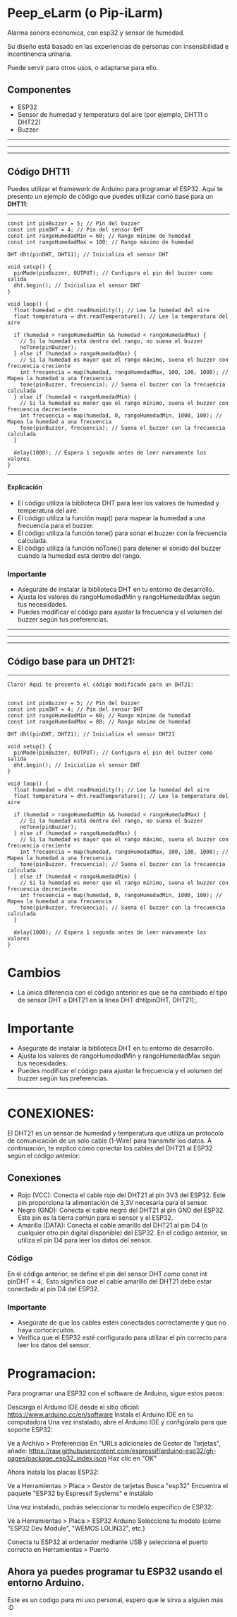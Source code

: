 # Peep_eLarm (o Pip-iLarm)
Alarma sonora economica, con esp32 y sensor de humedad.

Su diseño está basado en las experiencias de personas con insensibilidad e incontinencia urinaria.

Puede servir para otros usos, o adaptarse para ello.


## Componentes
- ESP32
- Sensor de humedad y temperatura del aire (por ejemplo, DHT11 o DHT22)
- Buzzer

---
---
---

## Código DHT11
Puedes utilizar el framework de Arduino para programar el ESP32. Aquí te presento un ejemplo de código que puedes utilizar como base para un **DHT11**:

---
````
const int pinBuzzer = 5; // Pin del buzzer
const int pinDHT = 4; // Pin del sensor DHT
const int rangoHumedadMin = 60; // Rango mínimo de humedad
const int rangoHumedadMax = 100; // Rango máximo de humedad

DHT dht(pinDHT, DHT11); // Inicializa el sensor DHT

void setup() {
  pinMode(pinBuzzer, OUTPUT); // Configura el pin del buzzer como salida
  dht.begin(); // Inicializa el sensor DHT
}

void loop() {
  float humedad = dht.readHumidity(); // Lee la humedad del aire
  float temperatura = dht.readTemperature(); // Lee la temperatura del aire

  if (humedad > rangoHumedadMin && humedad < rangoHumedadMax) {
    // Si la humedad está dentro del rango, no suena el buzzer
    noTone(pinBuzzer);
  } else if (humedad > rangoHumedadMax) {
    // Si la humedad es mayor que el rango máximo, suena el buzzer con frecuencia creciente
    int frecuencia = map(humedad, rangoHumedadMax, 100, 100, 1000); // Mapea la humedad a una frecuencia
    tone(pinBuzzer, frecuencia); // Suena el buzzer con la frecuencia calculada
  } else if (humedad < rangoHumedadMin) {
    // Si la humedad es menor que el rango mínimo, suena el buzzer con frecuencia decreciente
    int frecuencia = map(humedad, 0, rangoHumedadMin, 1000, 100); // Mapea la humedad a una frecuencia
    tone(pinBuzzer, frecuencia); // Suena el buzzer con la frecuencia calculada
  }

  delay(1000); // Espera 1 segundo antes de leer nuevamente los valores
}
````
---



#### Explicación
- El código utiliza la biblioteca DHT para leer los valores de humedad y temperatura del aire.
- El código utiliza la función map() para mapear la humedad a una frecuencia para el buzzer.
- El código utiliza la función tone() para sonar el buzzer con la frecuencia calculada.
- El código utiliza la función noTone() para detener el sonido del buzzer cuando la humedad está dentro del rango.

### Importante
- Asegúrate de instalar la biblioteca DHT en tu entorno de desarrollo.
- Ajusta los valores de rangoHumedadMin y rangoHumedadMax según tus necesidades.
- Puedes modificar el código para ajustar la frecuencia y el volumen del buzzer según tus preferencias.


---
---
---

## Código base para un **DHT21**:

---
````
Claro! Aquí te presento el código modificado para un DHT21:


const int pinBuzzer = 5; // Pin del buzzer
const int pinDHT = 4; // Pin del sensor DHT
const int rangoHumedadMin = 60; // Rango mínimo de humedad
const int rangoHumedadMax = 80; // Rango máximo de humedad

DHT dht(pinDHT, DHT21); // Inicializa el sensor DHT21

void setup() {
  pinMode(pinBuzzer, OUTPUT); // Configura el pin del buzzer como salida
  dht.begin(); // Inicializa el sensor DHT
}

void loop() {
  float humedad = dht.readHumidity(); // Lee la humedad del aire
  float temperatura = dht.readTemperature(); // Lee la temperatura del aire

  if (humedad > rangoHumedadMin && humedad < rangoHumedadMax) {
    // Si la humedad está dentro del rango, no suena el buzzer
    noTone(pinBuzzer);
  } else if (humedad > rangoHumedadMax) {
    // Si la humedad es mayor que el rango máximo, suena el buzzer con frecuencia creciente
    int frecuencia = map(humedad, rangoHumedadMax, 100, 100, 1000); // Mapea la humedad a una frecuencia
    tone(pinBuzzer, frecuencia); // Suena el buzzer con la frecuencia calculada
  } else if (humedad < rangoHumedadMin) {
    // Si la humedad es menor que el rango mínimo, suena el buzzer con frecuencia decreciente
    int frecuencia = map(humedad, 0, rangoHumedadMin, 1000, 100); // Mapea la humedad a una frecuencia
    tone(pinBuzzer, frecuencia); // Suena el buzzer con la frecuencia calculada
  }

  delay(1000); // Espera 1 segundo antes de leer nuevamente los valores
}
````

# Cambios
- La única diferencia con el código anterior es que se ha cambiado el tipo de sensor DHT a DHT21 en la línea DHT dht(pinDHT, DHT21);.

# Importante
- Asegúrate de instalar la biblioteca DHT en tu entorno de desarrollo.
- Ajusta los valores de rangoHumedadMin y rangoHumedadMax según tus necesidades.
- Puedes modificar el código para ajustar la frecuencia y el volumen del buzzer según tus preferencias.

---

# CONEXIONES:

El DHT21 es un sensor de humedad y temperatura que utiliza un protocolo de comunicación de un solo cable (1-Wire) para transmitir los datos. A continuación, te explico cómo conectar los cables del DHT21 al ESP32 según el código anterior:

## Conexiones
- Rojo (VCC): Conecta el cable rojo del DHT21 al pin 3V3 del ESP32. Este pin proporciona la alimentación de 3,3V necesaria para el sensor.
- Negro (GND): Conecta el cable negro del DHT21 al pin GND del ESP32. Este pin es la tierra común para el sensor y el ESP32.
- Amarillo (DATA): Conecta el cable amarillo del DHT21 al pin D4 (o cualquier otro pin digital disponible) del ESP32. En el código anterior, se utiliza el pin D4 para leer los datos del sensor.

### Código
En el código anterior, se define el pin del sensor DHT como const int pinDHT = 4;. Esto significa que el cable amarillo del DHT21 debe estar conectado al pin D4 del ESP32.

### Importante
- Asegúrate de que los cables estén conectados correctamente y que no haya cortocircuitos.
- Verifica que el ESP32 esté configurado para utilizar el pin correcto para leer los datos del sensor.


# Programacion:

Para programar una ESP32 con el software de Arduino, sigue estos pasos:

Descarga el Arduino IDE desde el sitio oficial:
https://www.arduino.cc/en/software
Instala el Arduino IDE en tu computadora
Una vez instalado, abre el Arduino IDE y configúralo para que soporte ESP32:

Ve a Archivo > Preferencias
En "URLs adicionales de Gestor de Tarjetas", añade:
https://raw.githubusercontent.com/espressif/arduino-esp32/gh-pages/package_esp32_index.json
Haz clic en "OK"


Ahora instala las placas ESP32:

Ve a Herramientas > Placa > Gestor de tarjetas
Busca "esp32"
Encuentra el paquete "ESP32 by Espressif Systems" e instálalo


Una vez instalado, podrás seleccionar tu modelo específico de ESP32:

Ve a Herramientas > Placa > ESP32 Arduino
Selecciona tu modelo (como "ESP32 Dev Module", "WEMOS LOLIN32", etc.)


Conecta tu ESP32 al ordenador mediante USB y selecciona el puerto correcto en Herramientas > Puerto

Ahora ya puedes programar tu ESP32 usando el entorno Arduino.
----

Este es un codigo para mi uso personal, espero que le sirva a alguien más :D

